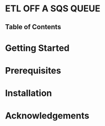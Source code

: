 # ETL OFF A SQS QUEUE

## Table of Contents
# Getting Started
# Prerequisites
# Installation
# Acknowledgements

